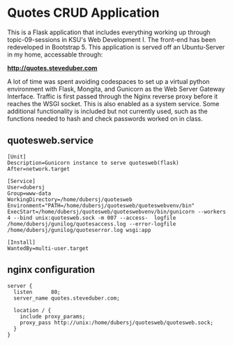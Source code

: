 # Quotes CRUD Application

This is a Flask application that includes everything working up through topic-09-sessions in KSU's Web Development I. The front-end has been redeveloped in Bootstrap 5. This application is served off an Ubuntu-Server in my home, accessable through:

**http://quotes.steveduber.com**

A lot of time was spent avoiding codespaces to set up a virtual python environment with Flask, Mongita, and Gunicorn as the Web Server Gateway Interface. Traffic is first passed through the Nginx reverse proxy before it reaches the WSGI socket. This is also enabled as a system service. Some additional functionality is included but not currently used, such as the functions needed to hash and check passwords worked on in class.


## quotesweb.service

    [Unit]
    Description=Gunicorn instance to serve quotesweb(flask)
    After=network.target

    [Service]
    User=dubersj
    Group=www-data
    WorkingDirectory=/home/dubersj/quotesweb
    Environment="PATH=/home/dubersj/quotesweb/quoteswebvenv/bin"
    ExecStart=/home/dubersj/quotesweb/quoteswebvenv/bin/gunicorn --workers 4 --bind unix:quotesweb.sock -m 007 --access-  logfile /home/dubersj/gunilog/quotesaccess.log --error-logfile /home/dubersj/gunilog/quoteserror.log wsgi:app

    [Install]
    WantedBy=multi-user.target

## nginx configuration

    server {
      listen      80;
      server_name quotes.steveduber.com;
  
      location / {
        include proxy_params;
        proxy_pass http://unix:/home/dubersj/quotesweb/quotesweb.sock;
      }
    }
